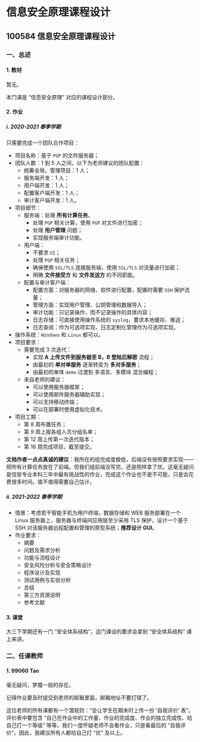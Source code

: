 # 信息安全原理课程设计

## 100584 信息安全原理课程设计

### 一、总述

#### 1. 教材

暂无。

本门课是 “信息安全原理” 对应的课程设计部分。

#### 2. 作业

##### i. 2020-2021 春季学期

只需要完成一个团队合作项目：

* 项目名称：基于 `PGP` 的文件服务器；
* 团队人数：1 到 5 人之间，以下为老师建议的团队配置：
  * 统筹全局，管理项目：1 人；
  * 服务端开发：1 人；
  * 用户端开发：1 人；
  * 配置客户端开发：1 人；
  * 审计客户端开发：1 人。
* 项目细节：
  * 服务端：处理 **所有计算任务**。
    * 处理 `PGP` 相关计算，使用 `PGP` 对文件进行加密；
    * 处理 **用户管理** 问题；
    * 实现服务端审计功能。
  * 用户端：
    * 不要求 `UI`；
    * 处理 `PGP` 相关任务；
    * 确保使用 `SSL/TLS` 连接服务端，使用 `SSL/TLS` 对流量进行加密；
    * 明确 **文件接受方** 和 **文件发送方** 的不同职能。
  * 配置与审计客户端：
    * 配置方面：对服务器的网络、软件进行配置，配置时需要 `SSH` 保护流量；
    * 管理方面：实现用户管理、公钥管理和数据导入；
    * 审计功能：只记录操作，而不记录操作的具体内容；
    * 日志存储：可直接使用操作系统的 `syslog`，要求本地缓存、推送；
    * 日志查阅：作为可选项实现，日志定制化管理作为可选项实现。
* 操作系统：`Windows` 和 `Linux` 都可以。
* 项目要求：
  * 需要完成 3 次迭代：
    * 实现 **A 上传文件到服务器至 B，B 登陆后解密** 流程；
    * 由最初的 **单对单服务** 逐渐转变为 **多对多服务**；
    * 由最初的单体 `demo` 过渡到 多语言、多模块 混合编程；
  * 来自老师的建议：
    * 可以使用服务器框架；
    * 可以使用邮件服务器辅助实现；
    * 可以支持移动终端；
    * 可以在部署时使用虚拟化技术。
* 项目工期：
  * 第 8 周布置任务；
  * 第 9 周上报各组人员分组名单；
  * 第 12 周上传第一次迭代版本；
  * 第 16 周完成项目，截至提交。

**文档作者一点点真诚的建议**：我所在的组完成度极低，后端没有按照要求实现——把所有计算任务放在了前端。但我们组前端没写完，还是照样拿了优。这毫无疑问是信安专业本科三年中最有挑战性的作业，完成这个作业也不是不可能，只是会花费很多时间。值不值得需要自己估计。

##### ii. 2021-2022 春季学期  
  
* 情景：考虑若干智能手机为用户终端，数据存储和 WEB 服务部署在一个 Linux 服务器上，服务器与终端间应用层至少采用 TLS 保护，设计一个基于 SSH 对该服务器远程配置和管理的原型系统；**推荐设计 GUI**。
* 作业要求：
  * 摘要
  * 问题及需求分析
  * 功能与流程设计
  * 安全风险分析与安全策略设计
  * 程序设计及实现
  * 测试用例与实验分析
  * 总结
  * 第三方资源说明
  * 参考文献

#### 3. 课堂

大三下学期还有一门 “安全体系结构”，这门课设的要求会拿到 “安全体系结构” 课上来讲。

### 二、任课教师

#### 1. 99060 Tan

毫无疑问，梦魇一般的存在。

记得作业要及时提交到老师的邮箱里面，邮箱地址不要打错了。

这位老师的所有课都有一个潜规则：“会让学生在期末时上传一份 ‘自我评价’ 表”。评价表中要包含 “自己在作业中的工作量、作业的完成度、作业的独立完成性、给自己打一个等级” 等等。我们一度怀疑老师不会看作业，只是看最后的 “自我评价”。因此，我建议所有人都给自己打 “优” 及以上。